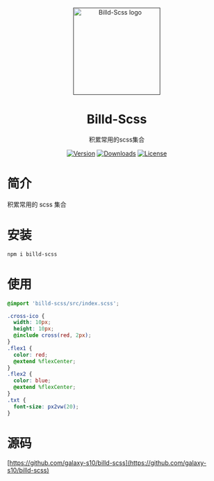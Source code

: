 <p align="center">
  <a href="">
    <img
      width="200"
      src="https://resource.hsslive.cn/image/1613141138717Billd.webp"
      alt="Billd-Scss logo"
    />
  </a>
</p>

<h1 align="center">
  Billd-Scss
</h1>

<p align="center">
积累常用的scss集合
</p>

<div align="center">
<a href="https://www.npmjs.com/package/billd-scss"><img src="https://img.shields.io/npm/v/billd-scss.svg" alt="Version"></a>
<a href="https://www.npmjs.com/package/billd-scss"><img src="https://img.shields.io/npm/dw/billd-scss.svg" alt="Downloads"></a>
<a href="https://www.npmjs.com/package/billd-scss"><img src="https://img.shields.io/npm/l/billd-scss.svg" alt="License"></a>
</div>

# 简介

积累常用的 scss 集合

# 安装

```sh
npm i billd-scss
```

# 使用

```scss
@import 'billd-scss/src/index.scss';

.cross-ico {
  width: 10px;
  height: 10px;
  @include cross(red, 2px);
}
.flex1 {
  color: red;
  @extend %flexCenter;
}
.flex2 {
  color: blue;
  @extend %flexCenter;
}
.txt {
  font-size: px2vw(20);
}
```

# 源码

[https://github.com/galaxy-s10/billd-scss](https://github.com/galaxy-s10/billd-scss)
